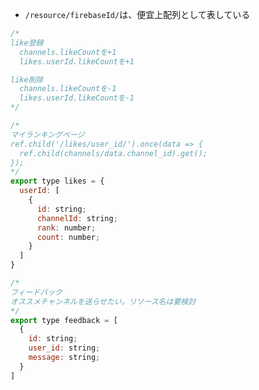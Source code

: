 
* `/resource/firebaseId/`は、便宜上配列として表している

```JavaScript
/*
like登録
  channels.likeCountを+1
  likes.userId.likeCountを+1

like削除
  channels.likeCountを-1
  likes.userId.likeCountを-1
*/
```

```JavaScript
/*
マイランキングページ
ref.child('/likes/user_id/').once(data => {
  ref.child(channels/data.channel_id).get();
});
*/
export type likes = {
  userId: [
    {
      id: string;
      channelId: string;
      rank: number;
      count: number;
    }
  ]
}
```

```JavaScript
/*
フィードバック
オススメチャンネルを送らせたい。リソース名は要検討
*/
export type feedback = [
  {
    id: string;
    user_id: string;
    message: string;
  }
]
```
